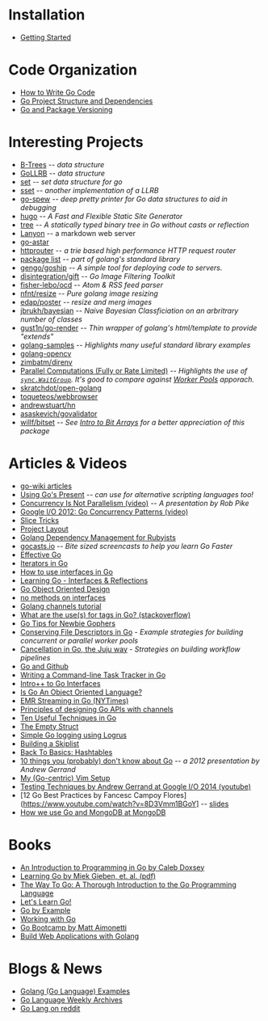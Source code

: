 Installation
============

* [Getting Started](http://golang.org/doc/code.html)

Code Organization
=================

* [How to Write Go Code](http://golang.org/doc/code.html)
* [Go Project Structure and Dependencies](http://zduck.com/2014/go-project-structure-and-dependencies/)
* [Go and Package Versioning](http://zduck.com/2014/go-and-package-versioning/)

Interesting Projects
====================

* [B-Trees](http://godoc.org/bitbucket.org/santucco/btree) -- _data structure_
* [GoLLRB](https://github.com/petar/GoLLRB) -- _data structure_
* [set](https://github.com/fatih/set) -- _set data structure for go_
* [sset](https://github.com/nes1983/sset) -- _another implementation of a LLRB_
* [go-spew](https://github.com/davecgh/go-spew) -- _deep pretty printer for Go data structures to aid in debugging_
* [hugo](https://github.com/spf13/hugo) -- _A Fast and Flexible Static Site Generator_
* [tree](https://github.com/natefinch/tree) -- _A statically typed binary tree in Go without casts or reflection_
* [Lanyon](https://github.com/mkaz/lanyon) -- a markdown web server
* [go-astar](https://github.com/beefsack/go-astar)
* [httprouter](http://godoc.org/github.com/julienschmidt/httprouter) -- _a trie based high performance HTTP request router_
* [package list](http://golang.org/pkg/container/list) -- _part of golang's standard library_
* [gengo/goship](https://github.com/gengo/goship) -- _A simple tool for deploying code to servers._
* [disintegration/gift](https://github.com/disintegration/gift) -- _Go Image Filtering Toolkit_
* [fisher-lebo/ocd](https://github.com/fisher-lebo/ocd) -- _Atom & RSS feed parser_
* [nfnt/resize](https://github.com/nfnt/resize) -- _Pure golang image resizing_
* [edap/poster](https://github.com/edap/poster) -- _resize and merg images_
* [jbrukh/bayesian](https://github.com/jbrukh/bayesian) -- _Naive Bayesian Classficiation on an arbritrary number of classes_
* [gust1n/go-render](https://github.com/gust1n/go-render) -- _Thin wrapper of golang's html/template to provide "extends"_
* [golang-samples](https://github.com/golang-samples) -- _Highlights many useful standard library examples_
* [golang-opencv](https://github.com/lazywei/go-opencv)
* [zimbatm/direnv](https://github.com/zimbatm/direnv)
* [Parallel Computations (Fully or Rate Limited)](https://gist.github.com/campoy/8874609) -- _Highlights the use of [`sync.WaitGroup`](http://golang.org/pkg/sync/). It's good to compare against [Worker Pools](https://gobyexample.com/worker-pools) apporach._
* [skratchdot/open-golang](https://github.com/skratchdot/open-golang)
* [toqueteos/webbrowser](https://github.com/toqueteos/webbrowser)
* [andrewstuart/hn](https://github.com/andrewstuart/hn)
* [asaskevich/govalidator](https://github.com/asaskevich/govalidator)
* [willf/bitset](https://github.com/willf/bitset) -- _See [Intro to Bit Arrays](http://www.mathcs.emory.edu/~cheung/Courses/255/Syllabus/1-C-intro/bit-array.html) for a better appreciation of this package_

Articles & Videos
=================

* [go-wiki articles](https://code.google.com/p/go-wiki/wiki/Articles)
* [Using Go's Present](http://pythonadventures.wordpress.com/2014/02/14/using-gos-present-with-python-code-snippets/) -- _can use for alternative scripting languages too!_
* [Concurrency Is Not Parallelism (video)](http://www.youtube.com/watch?v=cN_DpYBzKso&list=WLv9WVNSQzfZux8uut7Tzfrg8InGixDGn5) -- _A presentation by Rob Pike_
* [Google I/O 2012: Go Concurrency Patterns (video)](http://www.youtube.com/watch?v=f6kdp27TYZs&list=WLv9WVNSQzfZux8uut7Tzfrg8InGixDGn5)
* [Slice Tricks](https://code.google.com/p/go-wiki/wiki/SliceTricks)
* [Project Layout](https://github.com/jmcvetta/golang-for-python-programmers/blob/master/source/layout.rst)
* [Golang Dependency Management for Rubyists](http://www.stovepipestudios.com/blog/2013/02/go-dependency-management.html)
* [gocasts.io](https://gocasts.io/) -- _Bite sized screencasts to help you learn Go Faster_
* [Effective Go](http://golang.org/doc/effective_go.html)
* [Iterators in Go](http://ewencp.org/blog/golang-iterators/)
* [How to use interfaces in Go](http://jordanorelli.tumblr.com/post/32665860244/how-to-use-interfaces-in-go)
* [Learning Go - Interfaces & Reflections](http://www.laktek.com/2012/02/13/learning-go-interfaces-reflections/)
* [Go Object Oriented Design](http://nathany.com/good/)
* [no methods on interfaces](http://gowithconfidence.tumblr.com/post/31735316104/interface-methods)
* [Golang channels tutorial](http://guzalexander.com/2013/12/06/golang-channels-tutorial.html)
* [What are the use(s) for tags in Go? (stackoverflow)](http://stackoverflow.com/questions/10858787/what-are-the-uses-for-tags-in-go)
* [Go Tips for Newbie Gophers](http://blog.natefinch.com/2014/03/go-tips-for-newbie-gophers.html?m=1)
* [Conserving File Descriptors in Go](http://burke.libbey.me/conserving-file-descriptors-in-go/) - _Example strategies for building concurrent or parallel worker pools_
* [Cancellation in Go, the Juju way](https://rogpeppe.wordpress.com/2014/03/15/cancellation-in-go-the-juju-way/) - _Strategies on building workflow pipelines_
* [Go and Github](http://blog.natefinch.com/2014/03/go-and-github.html)
* [Writing a Command-line Task Tracker in Go](http://takemikazuchi.github.io/2014/04/06/command-line-task-tracker-in-go/)
* [Intro++ to Go Interfaces](http://blog.natefinch.com/2014/05/intro-to-go-interfaces.html)
* [Is Go An Object Oriented Language?](http://spf13.com/post/is-go-object-oriented)
* [EMR Streaming in Go (NYTimes)](http://open.blogs.nytimes.com/2014/07/10/emr-streaming-in-go/?_php=true&_type=blogs&_r=0)
* [Principles of designing Go APIs with channels](https://inconshreveable.com/07-08-2014/principles-of-designing-go-apis-with-channels/)
* [Ten Useful Techniques in Go](http://arslan.io/ten-useful-techniques-in-go)
* [The Empty Struct](http://dave.cheney.net/2014/03/25/the-empty-struct)
* [Simple Go logging using Logrus](http://sergiotapia.me/simple-go-logging-using-logrus/)
* [Building a Skiplist](http://openmymind.net/Building-A-Skiplist/)
* [Back To Basics: Hashtables](http://openmymind.net/Back-To-Basics-Hashtables/)
* [10 things you (probably) don't know about Go](https://talks.golang.org/2012/10things.slide#1) -- _a 2012 presentation by Andrew Gerrand_
* [My (Go-centric) Vim Setup](http://0value.com/my-Go-centric-Vim-setup)
* [Testing Techniques by Andrew Gerrand at Google I/O 2014 (youtube)](https://www.youtube.com/watch?v=ndmB0bj7eyw)
* [12 Go Best Practices by Fancesc Campoy Flores](https://www.youtube.com/watch?v=8D3Vmm1BGoY] -- [slides](http://talks.golang.org/2013/bestpractices.slide#1)
* [How we use Go and MongoDB at MongoDB](https://www.youtube.com/watch?v=7BBBl8yeIw0#t=1912)

Books
=====

* [An Introduction to Programming in Go by Caleb Doxsey](http://www.golang-book.com/)
* [Learning Go by Miek Gieben, et. al. (pdf)](http://archive.miek.nl/files/go/Learning-Go-latest.pdf)
* [The Way To Go: A Thorough Introduction to the Go Programming Language](https://archive.org/details/TheWayToGo)
* [Let's Learn Go!](http://go-book.appspot.com/)
* [Go by Example](https://gobyexample.com/)
* [Working with Go](https://github.com/mkaz/working-with-go)
* [Go Bootcamp by Matt Aimonetti](http://www.golangbootcamp.com/book)
* [Build Web Applications with Golang](https://github.com/Unknwon/build-web-application-with-golang_EN)

Blogs & News
============

* [Golang (Go Language) Examples](http://golang-examples.tumblr.com/)
* [Go Language Weekly Archives](http://www.golangweekly.com/archive/)
* [Go Lang on reddit](http://www.reddit.com/r/golang)

